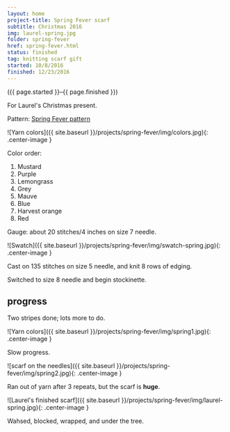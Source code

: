 ```yaml
---
layout: home
project-title: Spring Fever scarf
subtitle: Christmas 2016
img: laurel-spring.jpg
folder: spring-fever
href: spring-fever.html
status: finished
tag: knitting scarf gift
started: 10/8/2016
finished: 12/23/2016
---
```

<p class="center">({{ page.started }}–{{ page.finished }})</p>

For Laurel's Christmas present.

Pattern: [Spring Fever pattern](http://www.ravelry.com/patterns/library/spring-fever-2)

![Yarn colors]({{ site.baseurl }}/projects/spring-fever/img/colors.jpg){: .center-image }

Color order:

1. Mustard
2. Purple
3. Lemongrass
4. Grey
5. Mauve
6. Blue
7. Harvest orange
8. Red

Gauge: about 20 stitches/4 inches on size 7 needle.

![Swatch]({{ site.baseurl }}/projects/spring-fever/img/swatch-spring.jpg){: .center-image }

Cast on 135 stitches on size 5 needle, and knit 8 rows of edging.

Switched to size 8 needle and begin stockinette.

## progress
Two stripes done; lots more to do.

![Yarn colors]({{ site.baseurl }}/projects/spring-fever/img/spring1.jpg){: .center-image }

Slow progress.

![scarf on the needles]({{ site.baseurl }}/projects/spring-fever/img/spring2.jpg){: .center-image }

Ran out of yarn after 3 repeats, but the scarf is <strong>huge</strong>.

![Laurel's finished scarf]({{ site.baseurl }}/projects/spring-fever/img/laurel-spring.jpg){: .center-image }

Wahsed, blocked, wrapped, and under the tree.